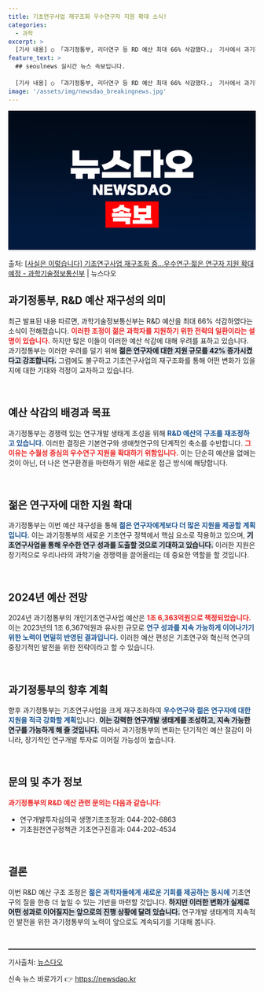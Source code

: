 ```yaml
---
title: 기초연구사업 재구조화 우수연구자 지원 확대 소식!
categories:
  - 과학
excerpt: >
  [기사 내용] ○ 「과기정통부, 리더연구 등 RD 예산 최대 66% 삭감했다.」 기사에서 과기정통부는 리더연…
feature_text: >
  ## seoulnews 실시간 뉴스 속보입니다.

  [기사 내용] ○ 「과기정통부, 리더연구 등 RD 예산 최대 66% 삭감했다.」 기사에서 과기정통부는 리더연…
image: '/assets/img/newsdao_breakingnews.jpg'
---
```


![뉴스다오 속보](/assets/img/newsdao_breakingnews.jpg)

<p>출처: <a href="https://newsdao.kr/1878" rel="dofollow">[사실은 이렇습니다] 기초연구사업  재구조화 중…우수연구·젊은 연구자 지원 확대 예정 - 과학기술정보통신부</a> | 뉴스다오</p>

<h2 data-ke-size="size26">과기정통부, R&D 예산 재구성의 의미</h2>

<p data-ke-size="size16">최근 발표된 내용 따르면, 과학기술정보통신부는 R&D 예산을 최대 66% 삭감하였다는 소식이 전해졌습니다. <b><span style="color: #ee2323;">이러한 조정이 젊은 과학자를 지원하기 위한 전략의 일환이라는 설명이 있습니다.</span></b> 하지만 많은 이들이 이러한 예산 삭감에 대해 우려를 표하고 있습니다. 과기정통부는 이러한 우려를 덜기 위해 <b><span style="background-color: #21538527;">젊은 연구자에 대한 지원 규모를 42% 증가시켰다고 강조합니다.</span></b> 그럼에도 불구하고 기초연구사업의 재구조화를 통해 어떤 변화가 있을지에 대한 기대와 걱정이 교차하고 있습니다. </p>

<p data-ke-size="size16">&nbsp;</p>

<h2 data-ke-size="size26">예산 삭감의 배경과 목표</h2>

<p data-ke-size="size16">과기정통부는 경쟁력 있는 연구개발 생태계 조성을 위해 <b><span style="color: #1a5490;">R&D 예산의 구조를 재조정하고 있습니다.</span></b> 이러한 결정은 기본연구와 생애첫연구의 단계적인 축소를 수반합니다. <b><span style="color: #ee2323;">그 이유는 수월성 중심의 우수연구 지원을 확대하기 위함입니다.</span></b> 이는 단순히 예산을 없애는 것이 아닌, 더 나은 연구환경을 마련하기 위한 새로운 접근 방식에 해당합니다. </p>

<p data-ke-size="size16">&nbsp;</p>

<h2 data-ke-size="size26">젊은 연구자에 대한 지원 확대</h2>

<p data-ke-size="size16">과기정통부는 이번 예산 재구성을 통해 <b><span style="color: #1a5490;">젊은 연구자에게보다 더 많은 지원을 제공할 계획입니다.</span></b> 이는 과기정통부의 새로운 기초연구 정책에서 핵심 요소로 작용하고 있으며, <b><span style="background-color: #21538527;">기초연구사업을 통해 우수한 연구 성과를 도출할 것으로 기대하고 있습니다.</span></b> 이러한 지원은 장기적으로 우리나라의 과학기술 경쟁력을 끌어올리는 데 중요한 역할을 할 것입니다.</p>

<p data-ke-size="size16">&nbsp;</p>

<h2 data-ke-size="size26">2024년 예산 전망</h2>

<p data-ke-size="size16">2024년 과기정통부의 개인기초연구사업 예산은 <b><span style="color: #ee2323;">1조 6,363억원으로 책정되었습니다.</span></b> 이는 2023년의 1조 6,367억원과 유사한 규모로 <b><span style="color: #1a5490;">연구 성과를 지속 가능하게 이어나가기 위한 노력이 면밀히 반영된 결과입니다.</span></b> 이러한 예산 편성은 기초연구와 혁신적 연구의 중장기적인 발전을 위한 전략이라고 할 수 있습니다.</p>

<p data-ke-size="size16">&nbsp;</p>

<h2 data-ke-size="size26">과기정통부의 향후 계획</h2>

<p data-ke-size="size16">향후 과기정통부는 기초연구사업을 크게 재구조화하여 <b><span style="color: #1a5490;">우수연구와 젊은 연구자에 대한 지원을 적극 강화할 계획</span></b>입니다. <b><span style="background-color: #21538527;">이는 강력한 연구개발 생태계를 조성하고, 지속 가능한 연구를 가능하게 해 줄 것입니다.</span></b> 따라서 과기정통부의 변화는 단기적인 예산 절감이 아니라, 장기적인 연구개발 투자로 이어질 가능성이 높습니다.</p>

<p data-ke-size="size16">&nbsp;</p>

<h2 data-ke-size="size26">문의 및 추가 정보</h2>

<p data-ke-size="size16"><b><span style="color: #ee2323;">과기정통부의 R&D 예산 관련 문의는 다음과 같습니다:</span></b></p>
<ul>
<li>연구개발투자심의국 생명기초조정과: 044-202-6863</li>
<li>기초원천연구정책관 기초연구진흥과: 044-202-4534</li>
</ul>

<p data-ke-size="size16">&nbsp;</p>

<h2 data-ke-size="size26">결론</h2>

<p data-ke-size="size16">이번 R&D 예산 구조 조정은 <b><span style="color: #1a5490;">젊은 과학자들에게 새로운 기회를 제공하는 동시에</span></b> 기초연구의 질을 한층 더 높일 수 있는 기반을 마련할 것입니다. <b><span style="background-color: #21538527;">하지만 이러한 변화가 실제로 어떤 성과로 이어질지는 앞으로의 진행 상황에 달려 있습니다.</span></b> 연구개발 생태계의 지속적인 발전을 위한 과기정통부의 노력이 앞으로도 계속되기를 기대해 봅니다.</p>

<p data-ke-size="size16">&nbsp;</p>

<hr style="height:3px; border:none; background-color:#555555;">
<p data-ke-size="size16">기사출처: <a href="https://newsdao.kr/1878">뉴스다오</a></p> 

신속 뉴스 바로가기 👉 <a href="https://newsdao.kr" rel="dofollow">https://newsdao.kr</a>


